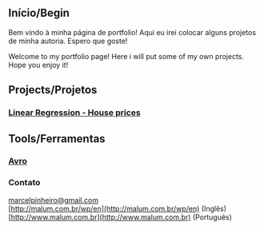 ## Início/Begin

Bem vindo à minha página de portfolio! Aqui eu irei colocar alguns projetos de minha autoria. Espero que goste!

Welcome to my portfolio page! Here i will put some of my own projects. Hope you enjoy it!

## Projects/Projetos

### [Linear Regression - House prices](https://github.com/marcelpinheiro/malum/blob/master/AmesHousing/HousePrices.ipynb)

## Tools/Ferramentas

### [Avro](https://github.com/marcelpinheiro/malum/blob/master/avro.ipynb)

### Contato
marcelpinheiro@gmail.com <br>
[http://malum.com.br/wp/en](http://malum.com.br/wp/en) (Inglês) <br>
[http://www.malum.com.br](http://www.malum.com.br) (Português)
